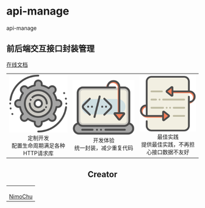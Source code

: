 # api-manage

<!--MR-D{tpl: 'home'}-->

<!-- MARKRUN-HTML
<style>h1 {display:none;}</style>
-->

<div class="face-one-intro">
    <div class="face-one-intro-title">api-manage</div>
    <h2 class="face-one-intro-desc">
        前后端交互接口封装管理
    </h2>
    <div class="face-one-intro-tool">
        <a href="https://onface.github.io/api-manage" class="face-one-intro-btn face-one-intro-btn--primary mr-online-hide" >在线文档</a>
        <!-- MARKRUN-HTML
            <a href="./doc/intro.md" class="face-one-intro-btn face-one-intro-btn--primary">指引</a>
            <a href="http://github.com/onface/api-manage" class="face-one-intro-btn">GITHUB</a>
        -->
    </div>
</div>
<div class="face-one-feature">
    <table style="width:100%;" data-comments="In order to github typesetting so use the table tag" >
        <tr>
            <td align="center" >
                <div class="face-one-feature-item">
                    <img src="./doc/theme/media/cogwheel.svg" alt="" class="face-one-feature-item-photo">
                    <br />
                    <div class="face-one-feature-item-label">定制开发</div>
                    <div class="face-one-feature-item-desc">配置生命周期满足各种HTTP请求库</div>
                </div>
            </td>
            <td align="center" >
                <div class="face-one-feature-item">
                    <img src="./doc/theme/media/laptop.svg" alt="" class="face-one-feature-item-photo">
                    <br />
                    <div class="face-one-feature-item-label">开发体验</div>
                    <div class="face-one-feature-item-desc">统一封装，减少重复代码</div>
                </div>
            </td>
            <td align="center" >
                <div class="face-one-feature-item">
                    <img src="./doc/theme/media/update.svg" alt="" class="face-one-feature-item-photo">
                    <br />
                    <div class="face-one-feature-item-label">最佳实践</div>
                    <div class="face-one-feature-item-desc">提供最佳实践，不再担心接口数据不友好</div>
                </div>
            </td>
        </tr>
    </table>
</div>

<h2 style="text-align:center;">Creator</h2>
<div class="face-one-feature">
    <table style="width:100%;" data-comments="In order to github typesetting so use the table tag" >
        <tr>
            <td align="center" >
                <a class="face-one-feature-item" href="https://github.com/nimojs">
                    <img width="150 height="150" src="https://github.com/nimojs.png" alt="" class="face-one-feature-item-photo">
                    <br />
                    <div class="face-one-feature-item-label">NimoChu</div>
                </a>
            </td>
        </tr>
    </table>
</div>
